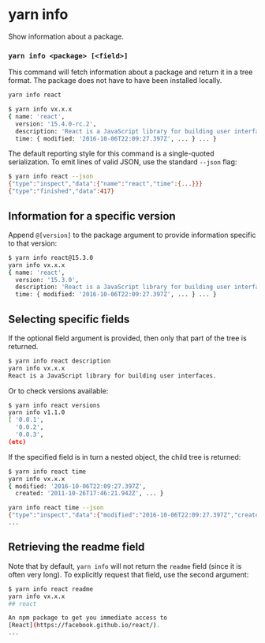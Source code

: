 # yarn info

Show information about a package.

### `yarn info <package> [<field>]`

This command will fetch information about a package and return it in a tree format. The package does not have to have been installed locally.

```bash
yarn info react
```

```bash
$ yarn info vx.x.x
{ name: 'react',
  version: '15.4.0-rc.2',
  description: 'React is a JavaScript library for building user interfaces.',
  time: { modified: '2016-10-06T22:09:27.397Z', ... } ... }
```

The default reporting style for this command is a single-quoted serialization.
To emit lines of valid JSON, use the standard `--json` flag:

```bash
$ yarn info react --json
{"type":"inspect","data":{"name":"react","time":{...}}}
{"type":"finished","data":417}
```

## Information for a specific version

Append `@[version]` to the package argument to provide information specific to that version:

```bash
$ yarn info react@15.3.0
yarn info vx.x.x
{ name: 'react',
  version: '15.3.0',
  description: 'React is a JavaScript library for building user interfaces.',
  time: { modified: '2016-10-06T22:09:27.397Z', ... } ... }
```

## Selecting specific fields

If the optional field argument is provided, then only that part of the tree is
returned.

```bash
$ yarn info react description
yarn info vx.x.x
React is a JavaScript library for building user interfaces.
```

Or to check versions available:

```bash
$ yarn info react versions
yarn info v1.1.0
[ '0.0.1',
  '0.0.2',
  '0.0.3',
(etc)
```

If the specified field is in turn a nested object, the child tree is returned:

```bash
$ yarn info react time
yarn info vx.x.x
{ modified: '2016-10-06T22:09:27.397Z',
  created: '2011-10-26T17:46:21.942Z', ... }

yarn info react time --json
{"type":"inspect","data":{"modified":"2016-10-06T22:09:27.397Z","created":...}}
...
```

## Retrieving the readme field

Note that by default, `yarn info` will not return the `readme` field (since it
is often very long). To explicitly request that field, use the second argument:

```bash
$ yarn info react readme
yarn info vx.x.x
## react

An npm package to get you immediate access to
[React](https://facebook.github.io/react/).
...
```
